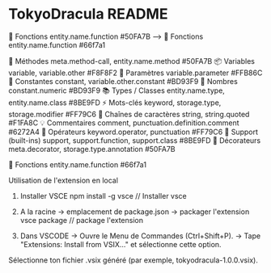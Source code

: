 # TokyoDracula README


🔧 Fonctions	entity.name.function	#50FA7B
-->
🔧 Fonctions	entity.name.function	#66f7a1

🧱 Méthodes	meta.method-call, entity.name.method	#50FA7B
📦 Variables	variable, variable.other	#F8F8F2
🎯 Paramètres	variable.parameter	#FFB86C
🧠 Constantes	constant, variable.other.constant	#BD93F9
📏 Nombres	constant.numeric	#BD93F9
📚 Types / Classes	entity.name.type, entity.name.class	#8BE9FD
⚡ Mots-clés	keyword, storage.type, storage.modifier	#FF79C6
💬 Chaînes de caractères	string, string.quoted	#F1FA8C
💡 Commentaires	comment, punctuation.definition.comment	#6272A4
🔣 Opérateurs	keyword.operator, punctuation	#FF79C6
🧩 Support (built-ins)	support, support.function, support.class	#8BE9FD
🎀 Décorateurs	meta.decorator, storage.type.annotation	#50FA7B

🔧 Fonctions	entity.name.function	#66f7a1

Utilisation de l'extension en local

1. Installer VSCE
npm install -g vsce  // Installer vsce

2. A la racine -> emplacement de package.json -> packager l'extension
vsce package // package l'extension

3. Dans VSCODE -> Ouvre le Menu de Commandes (Ctrl+Shift+P).
-> Tape "Extensions: Install from VSIX..." et sélectionne cette option.

Sélectionne ton fichier .vsix généré (par exemple, tokyodracula-1.0.0.vsix).
